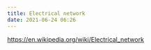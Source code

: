 ```yaml
---
title: Electrical network
date: 2021-06-24 06:26
---
```


https://en.wikipedia.org/wiki/Electrical_network
